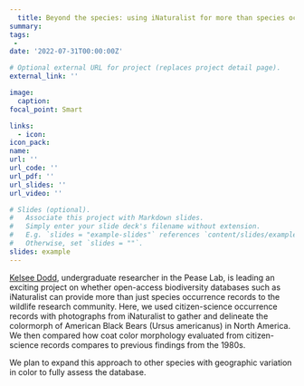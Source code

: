 ```yaml
---
  title: Beyond the species: using iNaturalist for more than species occurrence records
summary:
tags:
 - 
date: '2022-07-31T00:00:00Z'

# Optional external URL for project (replaces project detail page).
external_link: ''

image:
  caption: 
focal_point: Smart

links:
  - icon: 
icon_pack: 
name: 
url: ''
url_code: ''
url_pdf: ''
url_slides: ''
url_video: ''

# Slides (optional).
#   Associate this project with Markdown slides.
#   Simply enter your slide deck's filename without extension.
#   E.g. `slides = "example-slides"` references `content/slides/example-slides.md`.
#   Otherwise, set `slides = ""`.
slides: example
---
```

  
[Kelsee Dodd](https://peaselab.com/author/kelsee-dodd/), undergraduate researcher in the Pease Lab, is leading an exciting project on whether open-access biodiversity databases such as iNaturalist can provide more than just species occurrence records to the wildlife research community. Here, we used citizen-science occurrence records with photographs from iNaturalist to gather and delineate the colormorph of American Black Bears (Ursus americanus) in North America. We then compared how coat color morphology evaluated from citizen-science records compares to previous findings from the 1980s.

We plan to expand this approach to other species with geographic variation in color to fully assess the database.